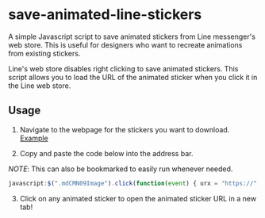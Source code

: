 # save-animated-line-stickers
A simple Javascript script to save animated stickers from Line messenger's web store. This is useful for designers who want to recreate animations from existing stickers.

Line's web store disables right clicking to save animated stickers. This script allows you to load the URL of the animated sticker when you click it in the Line web store.

## Usage

1. Navigate to the webpage for the stickers you want to download.
[Example](https://store.line.me/stickershop/product/3524/en)

2. Copy and paste the code below into the address bar.

*NOTE*: This can also be bookmarked to easily run whenever needed.

```javascript
javascript:$(".mdCMN09Image").click(function(event) { urx = "https://" + event.target.outerHTML.split("https://")[1].split(".png")[0] + "_animation@2x.png"; window.open(urx); console.log(urx); });
```

3. Click on any animated sticker to open the animated sticker URL in a new tab!
